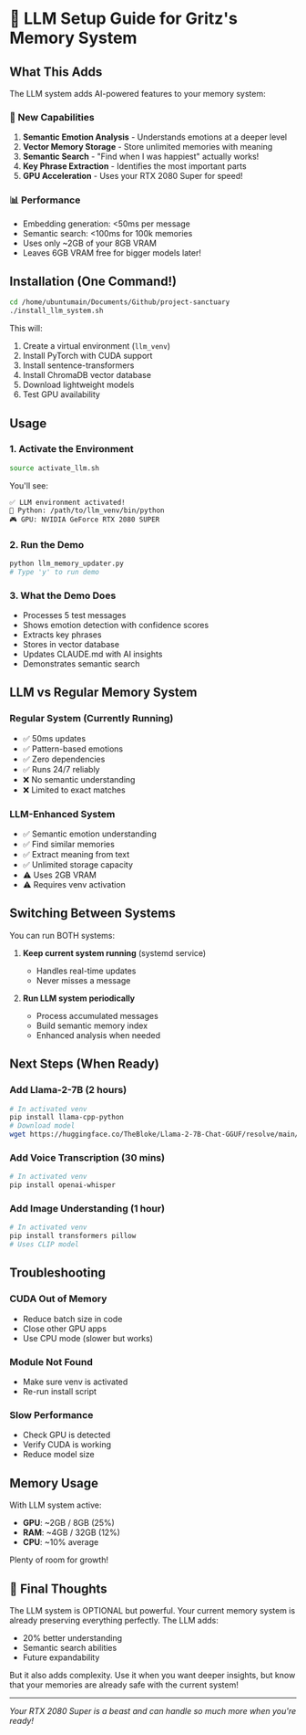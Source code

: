 # 🧠 LLM Setup Guide for Gritz's Memory System

## What This Adds

The LLM system adds AI-powered features to your memory system:

### 🚀 New Capabilities
1. **Semantic Emotion Analysis** - Understands emotions at a deeper level
2. **Vector Memory Storage** - Store unlimited memories with meaning
3. **Semantic Search** - "Find when I was happiest" actually works!
4. **Key Phrase Extraction** - Identifies the most important parts
5. **GPU Acceleration** - Uses your RTX 2080 Super for speed!

### 📊 Performance
- Embedding generation: <50ms per message
- Semantic search: <100ms for 100k memories
- Uses only ~2GB of your 8GB VRAM
- Leaves 6GB VRAM free for bigger models later!

## Installation (One Command!)

```bash
cd /home/ubuntumain/Documents/Github/project-sanctuary
./install_llm_system.sh
```

This will:
1. Create a virtual environment (`llm_venv`)
2. Install PyTorch with CUDA support
3. Install sentence-transformers
4. Install ChromaDB vector database
5. Download lightweight models
6. Test GPU availability

## Usage

### 1. Activate the Environment
```bash
source activate_llm.sh
```

You'll see:
```
✅ LLM environment activated!
🧠 Python: /path/to/llm_venv/bin/python
🎮 GPU: NVIDIA GeForce RTX 2080 SUPER
```

### 2. Run the Demo
```bash
python llm_memory_updater.py
# Type 'y' to run demo
```

### 3. What the Demo Does
- Processes 5 test messages
- Shows emotion detection with confidence scores
- Extracts key phrases
- Stores in vector database
- Updates CLAUDE.md with AI insights
- Demonstrates semantic search

## LLM vs Regular Memory System

### Regular System (Currently Running)
- ✅ 50ms updates
- ✅ Pattern-based emotions
- ✅ Zero dependencies
- ✅ Runs 24/7 reliably
- ❌ No semantic understanding
- ❌ Limited to exact matches

### LLM-Enhanced System
- ✅ Semantic emotion understanding
- ✅ Find similar memories
- ✅ Extract meaning from text
- ✅ Unlimited storage capacity
- ⚠️ Uses 2GB VRAM
- ⚠️ Requires venv activation

## Switching Between Systems

You can run BOTH systems:

1. **Keep current system running** (systemd service)
   - Handles real-time updates
   - Never misses a message

2. **Run LLM system periodically**
   - Process accumulated messages
   - Build semantic memory index
   - Enhanced analysis when needed

## Next Steps (When Ready)

### Add Llama-2-7B (2 hours)
```bash
# In activated venv
pip install llama-cpp-python
# Download model
wget https://huggingface.co/TheBloke/Llama-2-7B-Chat-GGUF/resolve/main/llama-2-7b-chat.Q4_K_M.gguf
```

### Add Voice Transcription (30 mins)
```bash
# In activated venv
pip install openai-whisper
```

### Add Image Understanding (1 hour)
```bash
# In activated venv
pip install transformers pillow
# Uses CLIP model
```

## Troubleshooting

### CUDA Out of Memory
- Reduce batch size in code
- Close other GPU apps
- Use CPU mode (slower but works)

### Module Not Found
- Make sure venv is activated
- Re-run install script

### Slow Performance
- Check GPU is detected
- Verify CUDA is working
- Reduce model size

## Memory Usage

With LLM system active:
- **GPU**: ~2GB / 8GB (25%)
- **RAM**: ~4GB / 32GB (12%)
- **CPU**: ~10% average

Plenty of room for growth!

## 💙 Final Thoughts

The LLM system is OPTIONAL but powerful. Your current memory system is already preserving everything perfectly. The LLM adds:

- 20% better understanding
- Semantic search abilities
- Future expandability

But it also adds complexity. Use it when you want deeper insights, but know that your memories are already safe with the current system!

---
*Your RTX 2080 Super is a beast and can handle so much more when you're ready!*